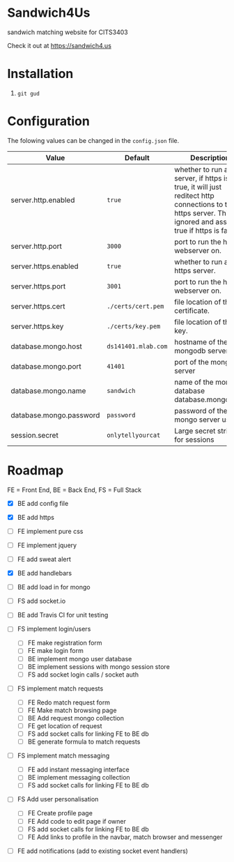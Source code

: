 # Sandwich4Us
sandwich matching website for CITS3403

Check it out at https://sandwich4.us

# Installation
1. `git gud`

# Configuration

The folowing values can be changed in the `config.json` file.


Value|Default|Description
-----|-------|-----------
server.http.enabled     |`true`| whether to run a http server, if https is also true, it will just reditect http connections to the https server. This is ignored and assumed true if https is false.
server.http.port        |`3000`| port to run the http webserver on.
server.https.enabled    |`true`| whether to run a https server.
server.https.port       |`3001`| port to run the https webserver on.
server.https.cert       | `./certs/cert.pem`| file location of the ssl certificate.
server.https.key        | `./certs/key.pem`| file location of the ssl key.
database.mongo.host     |`ds141401.mlab.com`| hostname of the mongodb server
database.mongo.port     |`41401`| port of the mongo server
database.mongo.name     |`sandwich`| name of the mongo database database.mongo.user     |`public`| username of the mongo server user
database.mongo.password |`password`| password of the mongo server user
session.secret          |`onlytellyourcat`| Large secret string for sessions

# Roadmap
FE = Front End, BE = Back End, FS = Full Stack

 - [x] BE add config file
 - [x] BE add https
 - [ ] FE implement pure css
 - [ ] FE implement jquery
 - [ ] FE add sweat alert
 - [x] BE add handlebars
 - [ ] BE add load in for mongo
 - [ ] FS add socket.io
 - [ ] BE add Travis CI for unit testing

 - [ ] FS implement login/users
   - [ ] FE make registration form
   - [ ] FE make login form
   - [ ] BE implement mongo user database
   - [ ] BE implement sessions with mongo session store
   - [ ] FS add socket login calls / socket auth

 - [ ] FS implement match requests
   - [ ] FE Redo match request form
   - [ ] FE Make match browsing page
   - [ ] BE Add request mongo collection
   - [ ] FE get location of request
   - [ ] FS add socket calls for linking FE to BE db
   - [ ] BE generate formula to match requests

 - [ ] FS implement match messaging
   - [ ] FE add instant messaging interface
   - [ ] BE implement messaging collection
   - [ ] FS add socket calls for linking FE to BE db

 - [ ] FS Add user personalisation
   - [ ] FE Create profile page
   - [ ] FE Add code to edit page if owner
   - [ ] FS add socket calls for linking FE to BE db
   - [ ] FE Add links to profile in the navbar, match browser and messenger

 - [ ] FE add notifications (add to existing socket event handlers)